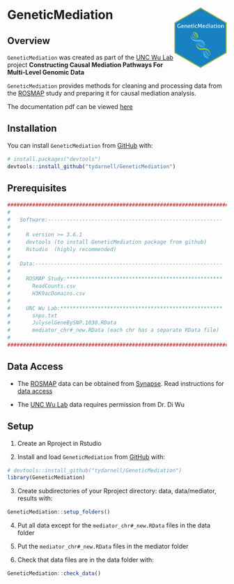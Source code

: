 # GeneticMediation <img src='man/figures/logo.png' align="right" height="139" />

## Overview

`GeneticMediation` was created as part of the [UNC Wu Lab](http://diwulab.web.unc.edu/) project **Constructing Causal Mediation Pathways For Multi-Level Genomic Data**

`GeneticMediation` provides methods for cleaning and processing data from the [ROSMAP](https://www.synapse.org/#!Synapse:syn3219045) study and preparing it for causal mediation analysis.

The documentation pdf can be viewed [here](https://tydarnell.github.io/GeneticMediation_1.1.0.pdf)

## Installation

You can install `GeneticMediation` from [GitHub](https://github.com/)
with:

``` r
# install.packages("devtools")
devtools::install_github("tydarnell/GeneticMediation")
```
## Prerequisites

``` r
####################################################################################
#   
#   Software:--------------------------------------------------------
#
#     R version >= 3.6.1
#     devtools (to install GeneticMediation package from github)
#     Rstudio  (highly recommended)
#
#   Data:------------------------------------------------------------
#
#     ROSMAP Study:**************************************************
#       ReadCounts.csv   
#       H3K9acDomains.csv 
#
#     UNC Wu Lab:****************************************************
#       snps.txt
#       JulyselGeneBySNP.1030.RData
#       mediator_chr#_new.RData (each chr has a separate RData file)
#
####################################################################################
```
## Data Access

* The [ROSMAP](https://www.synapse.org/#!Synapse:syn3219045) data can be obtained from [Synapse](https://www.synapse.org/#!Synapse:syn3219045). Read instructions for [data access](https://adknowledgeportal.synapse.org/DataAccess/Instructions)

* The [UNC Wu Lab](http://diwulab.web.unc.edu/) data requires permission from Dr. Di Wu

## Setup

1)  Create an Rproject in Rstudio

2)  Install and load `GeneticMediation` from
    [GitHub](https://github.com/) with:

<!-- end list -->

``` r
# devtools::install_github("tydarnell/GeneticMediation")
library(GeneticMediation)
```

3)  Create subdirectories of your Rproject directory: data, data/mediator, results with:

<!-- end list -->

``` r
GeneticMediation::setup_folders()
```

4)  Put all data except for the `mediator_chr#_new.RData` files in the
    data folder

5)  Put the `mediator_chr#_new.RData` files in the mediator folder

6)  Check that data files are in the data folder with:

<!-- end list -->

``` r
GeneticMediation::check_data()
```

